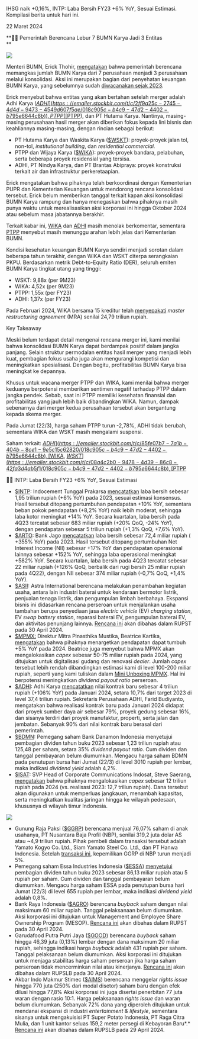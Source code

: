 IHSG naik +0,16%, INTP: Laba Bersih FY23 +6% YoY, Sesuai Estimasi. Kompilasi berita untuk hari ini.

22 Maret 2024

**🙌🏻 Pemerintah Berencana Lebur 7 BUMN Karya Jadi 3 Entitas  
**

![](https://snips-asset.stockbit.com/a8f58602-58e5-4605-9edb-5df84f42ddf2_Merger_BUMN.png)

Menteri BUMN, Erick Thohir, [mengatakan](https://emailer.stockbit.com/t/c/bfb9a574-a124-48a6-b0bc-c34c771d7815/018c905c-b4c9-47d2-4402-b795e6644c8b) bahwa pemerintah berencana memangkas jumlah BUMN Karya dari 7 perusahaan menjadi 3 perusahaan melalui konsolidasi. Aksi ini merupakan bagian dari penyehatan keuangan BUMN Karya, yang sebelumnya sudah [diwacanakan sejak 2023](https://emailer.stockbit.com/t/c/3a55f82e-a320-46b4-a63b-3334d98712ce/018c905c-b4c9-47d2-4402-b795e6644c8b).

Erick menyebut bahwa entitas yang akan bertahan setelah merger adalah Adhi Karya ([$ADHI](https://emailer.stockbit.com/t/c/2ff9a25c-2745-4d4d-9473-4549d607f5ae/018c905c-b4c9-47d2-4402-b795e6644c8b)), PT PP ([$PTPP](https://emailer.stockbit.com/t/c/7036773b-e725-4741-8494-d983457758e5/018c905c-b4c9-47d2-4402-b795e6644c8b)), dan PT Hutama Karya. Nantinya, masing-masing perusahaan hasil merger akan diberikan fokus kepada lini bisnis dan keahliannya masing-masing, dengan rincian sebagai berikut:

- PT Hutama Karya dan Waskita Karya ([$WSKT](https://emailer.stockbit.com/t/c/7ff13b26-d020-46d3-bab5-6e5c0ba81034/018c905c-b4c9-47d2-4402-b795e6644c8b)): proyek-proyek jalan tol, non-tol, _institutional building_, dan _residential commercial._
- PTPP dan Wijaya Karya ([$WIKA](https://emailer.stockbit.com/t/c/bfbf9f88-cc24-4322-96c8-6e81abe14f65/018c905c-b4c9-47d2-4402-b795e6644c8b)): proyek-proyek bandara, pelabuhan, serta beberapa proyek residensial yang tersisa.
- ADHI, PT Nindya Karya, dan PT Brantas Abipraya: proyek konstruksi terkait air dan infrastruktur perkeretaapian.

Erick mengatakan bahwa pihaknya telah berkoordinasi dengan Kementerian PUPR dan Kementerian Keuangan untuk mendorong rencana konsolidasi tersebut. Erick belum memberikan tanggal terkait kapan aksi konsolidasi BUMN Karya rampung dan hanya menegaskan bahwa pihaknya masih punya waktu untuk merealisasikan aksi korporasi ini hingga Oktober 2024 atau sebelum masa jabatannya berakhir.

Terkait kabar ini, [WIKA](https://emailer.stockbit.com/t/c/c427b8f1-6ed8-4122-968e-860b77e8fbac/018c905c-b4c9-47d2-4402-b795e6644c8b) dan [ADHI](https://emailer.stockbit.com/t/c/3a1efc7b-ebe1-4715-849d-b82b81d61c06/018c905c-b4c9-47d2-4402-b795e6644c8b) masih menolak berkomentar, sementara [PTPP](https://emailer.stockbit.com/t/c/235f191f-f391-45d5-96a0-e33da81f4e70/018c905c-b4c9-47d2-4402-b795e6644c8b) menyebut masih menunggu arahan lebih jelas dari Kementerian BUMN.

Kondisi kesehatan keuangan BUMN Karya sendiri menjadi sorotan dalam beberapa tahun terakhir, dengan WIKA dan WSKT diterpa serangkaian PKPU. Berdasarkan metrik Debt-to-Equity Ratio (DER), seluruh emiten BUMN Karya tingkat utang yang tinggi:

- WSKT: 9,88x (per 9M23)
- WIKA: 4,52x (per 9M23)
- PTPP: 1,55x (per FY23)
- ADHI: 1,37x (per FY23)

Pada Februari 2024, WIKA bersama 15 kreditur telah [menyepakati](https://emailer.stockbit.com/t/c/ca4f614f-4de0-4561-b082-e982efa44955/018c905c-b4c9-47d2-4402-b795e6644c8b) _master restructuring agreement_ (MRA) senilai 24,79 triliun rupiah.

Key Takeaway

Meski belum terdapat detail mengenai rencana merger ini, kami menilai bahwa konsolidasi BUMN Karya dapat berdampak positif dalam jangka panjang. Selain struktur permodalan entitas hasil merger yang menjadi lebih kuat, pembagian fokus usaha juga akan mengurangi kompetisi dan meningkatkan spesialisasi. Dengan begitu, profitabilitas BUMN Karya bisa meningkat ke depannya.

Khusus untuk wacana merger PTPP dan WIKA, kami menilai bahwa merger keduanya berpotensi memberikan sentimen negatif terhadap PTPP dalam jangka pendek. Sebab, saat ini PTPP memiliki kesehatan finansial dan profitabilitas yang jauh lebih baik dibandingkan WIKA. Namun, dampak sebenarnya dari merger kedua perusahaan tersebut akan bergantung kepada skema merger.

Pada Jumat (22/3), harga saham PTPP turun -2,78%, ADHI tidak berubah, sementara WIKA dan WSKT masih mengalami suspensi.

Saham terkait: [$ADHI](https://emailer.stockbit.com/t/c/85fe07b7-7a1b-404b-8ce1-9e5c15c62820/018c905c-b4c9-47d2-4402-b795e6644c8b), [$WIKA](https://emailer.stockbit.com/t/c/d103aa5f-133a-437c-a2d8-7ca7e9acfa14/018c905c-b4c9-47d2-4402-b795e6644c8b), [$WSKT](https://emailer.stockbit.com/t/c/08a4c2b0-9478-4d39-86c8-42fa3d4ab5f1/018c905c-b4c9-47d2-4402-b795e6644c8b), [$PTPP](https://emailer.stockbit.com/t/c/86bd1524-622d-46b8-8055-46b1df91f7b9/018c905c-b4c9-47d2-4402-b795e6644c8b)

🫶🏻 INTP: Laba Bersih FY23 +6% YoY, Sesuai Estimasi

- [$INTP](https://emailer.stockbit.com/t/c/57235fb6-7401-4f15-bccb-d22c3d0e6823/018c905c-b4c9-47d2-4402-b795e6644c8b): Indocement Tunggal Prakarsa [mencatatkan](https://emailer.stockbit.com/t/c/7032a24f-ed78-4e30-a000-5017d884b2b2/018c905c-b4c9-47d2-4402-b795e6644c8b) laba bersih sebesar 1,95 triliun rupiah (+6% YoY) pada 2023, sesuai estimasi konsensus. Hasil tersebut ditopang pertumbuhan pendapatan +10% YoY, sementara beban pokok pendapatan (+8,2% YoY) naik lebih moderat, sehingga laba kotor meningkat +14% YoY. Secara kuartalan, laba bersih pada 4Q23 tercatat sebesar 683 miliar rupiah (+20% QoQ, -24% YoY), dengan pendapatan sebesar 5 triliun rupiah (+1,3% QoQ, +7,6% YoY).
- [$ARTO](https://emailer.stockbit.com/t/c/f5400354-5e5c-4dc3-be9c-fdbed6475ee4/018c905c-b4c9-47d2-4402-b795e6644c8b): Bank Jago [mencatatkan](https://emailer.stockbit.com/t/c/c0f44869-0dc8-418b-897f-93d55d7a6b05/018c905c-b4c9-47d2-4402-b795e6644c8b) laba bersih sebesar 72,4 miliar rupiah ( +355% YoY) pada 2023. Hasil tersebut ditopang pertumbuhan Net Interest Income (NII) sebesar +17% YoY dan pendapatan operasional lainnya sebesar +152% YoY, sehingga laba operasional meningkat +582% YoY. Secara kuartalan, laba bersih pada 4Q23 tercatat sebesar 22 miliar rupiah (+126% QoQ, berbalik dari rugi bersih 25 miliar rupiah pada 4Q22), dengan NII sebesar 374 miliar rupiah (-0,7% QoQ, +1,4% YoY).
- [$ASII](https://emailer.stockbit.com/t/c/ce9831a4-0ef0-4393-9d2a-47b4b5ca0738/018c905c-b4c9-47d2-4402-b795e6644c8b): Astra International berencana melakukan penambahan kegiatan usaha, antara lain industri baterai untuk kendaraan bermotor listrik, penjualan tenaga listrik, dan pengumpulan limbah berbahaya. Ekspansi bisnis ini didasarkan rencana perseroan untuk menjalankan usaha tambahan berupa penyediaan jasa _electric vehicle_ (EV) _charging station_, EV _swap battery station_, reparasi baterai EV, pengumpulan baterai EV, dan aktivitas penunjang lainnya. [Rencana ini](https://emailer.stockbit.com/t/c/41cb6724-566c-45c3-8bad-f9c3031c88d0/018c905c-b4c9-47d2-4402-b795e6644c8b) akan dibahas dalam RUPST pada 30 April 2024.
- [$MPMX:](https://emailer.stockbit.com/t/c/69648806-eb74-4859-9191-094944aa05be/018c905c-b4c9-47d2-4402-b795e6644c8b) Direktur Mitra Pinasthika Mustika, Beatrice Kartika, [mengatakan](https://emailer.stockbit.com/t/c/290080cc-d0c5-438c-8dbb-05c1b0f76b70/018c905c-b4c9-47d2-4402-b795e6644c8b) bahwa pihaknya menargetkan pendapatan dapat tumbuh +5% YoY pada 2024. Beatrice juga menyebut bahwa MPMX akan mengalokasikan _capex_ sebesar 50-75 miliar rupiah pada 2024, yang ditujukan untuk digitalisasi gudang dan renovasi _dealer_. Jumlah _capex_ tersebut lebih rendah dibandingkan estimasi kami di level 100-200 miliar rupiah, seperti yang kami tuliskan dalam [Mini Unboxing MPMX](https://emailer.stockbit.com/t/c/61dd3d47-1aae-4beb-8f31-ff9ad08d2f2c/018c905c-b4c9-47d2-4402-b795e6644c8b). Hal ini berpotensi meningkatkan _dividend payout ratio_ perseroan.
- [$ADHI](https://emailer.stockbit.com/t/c/2866271b-0eee-4275-b4c0-bc29f647c736/018c905c-b4c9-47d2-4402-b795e6644c8b): Adhi Karya [mencatatkan](https://emailer.stockbit.com/t/c/f59eb300-8e81-4290-9f63-7c9c3aa3e463/018c905c-b4c9-47d2-4402-b795e6644c8b) nilai kontrak baru sebesar 4 triliun rupiah (+106% YoY) pada Januari 2024, setara 10,7% dari target 2023 di level 37,4 triliun rupiah. Sekretaris Perusahaan ADHI, Farid Budiyanto, mengatakan bahwa realisasi kontrak baru pada Januari 2024 didapat dari proyek sumber daya air sebesar 79%, proyek gedung sebesar 16%, dan sisanya terdiri dari proyek manufaktur, properti, serta jalan dan jembatan. Sebanyak 90% dari nilai kontrak baru berasal dari pemerintah.
- [$BDMN](https://emailer.stockbit.com/t/c/56e9759c-4dbd-49c6-9b33-4fbcb6e8cf4b/018c905c-b4c9-47d2-4402-b795e6644c8b): Pemegang saham Bank Danamon Indonesia menyetujui pembagian dividen tahun buku 2023 sebesar 1,23 triliun rupiah atau 125,48 per saham, setara 35% _dividend payout ratio_. Cum dividen dan tanggal pembayaran belum diumumkan. Mengacu harga saham BDMN pada penutupan bursa hari Jumat (22/3) di level 3010 rupiah per lembar, maka indikasi _dividend yield_ adalah 4,2%.
- [$ISAT](https://emailer.stockbit.com/t/c/2626c065-4aa8-4a2b-8c43-9561f19bd111/018c905c-b4c9-47d2-4402-b795e6644c8b): SVP Head of Corporate Communications Indosat, Steve Saerang, [mengatakan](https://emailer.stockbit.com/t/c/32f1b0f1-d3ba-4a33-b5fc-f96e73b4a797/018c905c-b4c9-47d2-4402-b795e6644c8b) bahwa pihaknya mengalokasikan _capex_ sebesar 12 triliun rupiah pada 2024 (vs. realisasi 2023: 12,7 triliun rupiah). Dana tersebut akan digunakan untuk memperluas jangkauan, menambah kapasitas, serta meningkatkan kualitas jaringan hingga ke wilayah pedesaan, khususnya di wilayah timur Indonesia.

![](https://snips-asset.stockbit.com/0ac977be-465b-40d5-90f3-edafce69ada9_gif.gif)

- Gunung Raja Paksi ([$GGRP](https://emailer.stockbit.com/t/c/12668d4a-aa36-4838-b16c-6cfdd98df06b/018c905c-b4c9-47d2-4402-b795e6644c8b)) berencana menjual 76,07% saham di anak usahanya, PT Nusantara Baja Profil (NBP), senilai 319,2 juta dolar AS atau ~4,9 triliun rupiah. Pihak pembeli dalam transaksi tersebut adalah Yamato Kogyo Co. Ltd., Siam Yamato Steel Co. Ltd., dan PT Hanwa Indonesia. Setelah [transaksi ini](https://emailer.stockbit.com/t/c/cd2f3e41-b99c-4319-aef9-0cf6bea65f76/018c905c-b4c9-47d2-4402-b795e6644c8b), kepemilikan GGRP di NBP turun menjadi 5%.
- Pemegang saham Essa Industries Indonesia ([$ESSA](https://emailer.stockbit.com/t/c/fcf3634a-7647-4c77-9e39-7a44a75c938a/018c905c-b4c9-47d2-4402-b795e6644c8b)) [menyetujui](https://emailer.stockbit.com/t/c/b07d4644-9db9-4a91-a7a5-6fa2cba29a6f/018c905c-b4c9-47d2-4402-b795e6644c8b) pembagian dividen tahun buku 2023 sebesar 86,13 miliar rupiah atau 5 rupiah per saham. Cum dividen dan tanggal pembayaran belum diumumkan. Mengacu harga saham ESSA pada penutupan bursa hari Jumat (22/3) di level 655 rupiah per lembar, maka indikasi _dividend yield_ adalah 0,8%.
- Bank Raya Indonesia ([$AGRO](https://emailer.stockbit.com/t/c/9cf79907-f59d-4ae1-a214-9f18993d568e/018c905c-b4c9-47d2-4402-b795e6644c8b)) berencana _buyback_ saham dengan nilai maksimum 60 miliar rupiah. Tanggal pelaksanaan belum diumumkan. Aksi korporasi ini ditujukan untuk Management and Employee Share Ownership Program (MESOP). [Rencana ini](https://emailer.stockbit.com/t/c/67f3e20a-7544-4b52-b6c9-88372997ef3e/018c905c-b4c9-47d2-4402-b795e6644c8b) akan dibahas dalam RUPST pada 30 April 2024.
- Garudafood Putra Putri Jaya ([$GOOD](https://emailer.stockbit.com/t/c/ddd9fae5-2d54-4df3-a6e6-3cdcee87b0be/018c905c-b4c9-47d2-4402-b795e6644c8b)) berencana _buyback_ saham hingga 46,39 juta (0,13%) lembar dengan dana maksimum 20 miliar rupiah, sehingga indikasi harga _buyback_ adalah 431 rupiah per saham. Tanggal pelaksanaan belum diumumkan. Aksi korporasi ini ditujukan untuk menjaga stabilitas harga saham perseroan jika harga saham perseroan tidak mencerminkan nilai atau kinerjanya. [Rencana ini](https://emailer.stockbit.com/t/c/0443a37d-29e1-4370-a95b-c0ece76989b8/018c905c-b4c9-47d2-4402-b795e6644c8b) akan dibahas dalam RUPSLB pada 30 April 2024.
- Akbar Indo Makmur Stimec ([$AIMS](https://emailer.stockbit.com/t/c/03bbc274-4b31-4452-b90c-878874681672/018c905c-b4c9-47d2-4402-b795e6644c8b)) berencana menggelar _rights issue_ hingga 770 juta (250% dari modal disetor) saham baru dengan efek dilusi hingga 77,8% Aksi korporasi ini juga disertai penerbitan 77 juta waran dengan rasio 10:1. Harga pelaksanaan _rights issue_ dan waran belum diumumkan. Sebanyak 72% dana yang diperoleh ditujukan untuk mendanai ekspansi di industri _entertainment & lifestyle_, sementara sisanya untuk mengakuisisi PT Super Potato Indonesia, PT Raga Citra Mulia, dan 1 unit kantor seluas 159,2 meter persegi di Kebayoran Baru*.* [Rencana ini](https://emailer.stockbit.com/t/c/87d3b36c-77fb-4038-84aa-b91fd5485eb9/018c905c-b4c9-47d2-4402-b795e6644c8b) akan dibahas dalam RUPSLB pada 29 April 2024.
